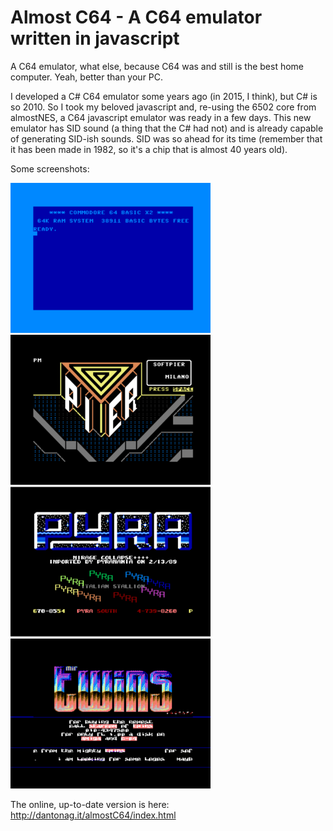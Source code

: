 # Almost C64 - A C64 emulator written in javascript

A C64 emulator, what else, because C64 was and still is the best home computer. Yeah, better than your PC.

I developed a C# C64 emulator some years ago (in 2015, I think), but C# is so 2010. So I took my beloved javascript and, re-using the 6502 core from almostNES, a C64 javascript emulator was ready in a few days. This new emulator has SID sound (a thing that the C# had not) and is already capable of generating SID-ish sounds. SID was so ahead for its time (remember that it has been made in 1982, so it's a chip that is almost 40 years old).

Some screenshots:

<img src="https://raw.githubusercontent.com/friol/almostc64/master/c64_cracked.png" width="320" height="240"> <img src="https://raw.githubusercontent.com/friol/almostc64/master/piersoft.png" width="320" height="240">
<img src="https://raw.githubusercontent.com/friol/almostc64/master/pyra_cracktro.png" width="320" height="240"> <img src="https://raw.githubusercontent.com/friol/almostc64/master/twins_cracktro.png" width="320" height="240">

The online, up-to-date version is here: http://dantonag.it/almostC64/index.html
